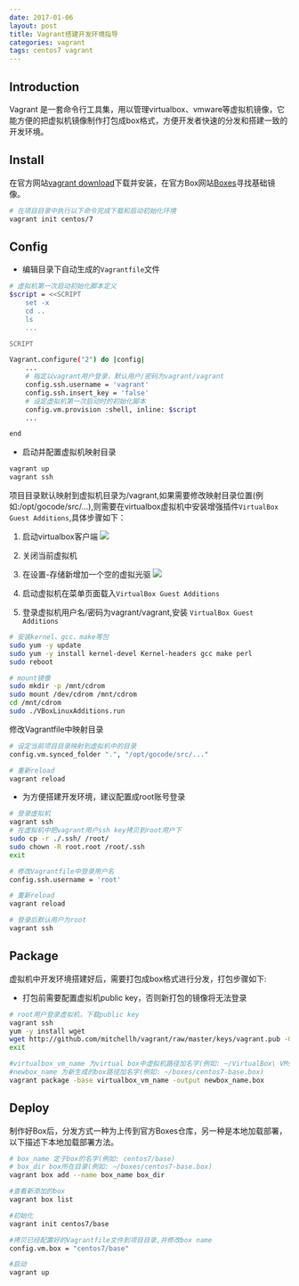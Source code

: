 ```yaml
---
date: 2017-01-06
layout: post
title: Vagrant搭建开发环境指导
categories: vagrant
tags: centos7 vagrant
---
```


## Introduction

Vagrant 是一套命令行工具集，用以管理virtualbox、vmware等虚拟机镜像，它能方便的把虚拟机镜像制作打包成box格式，方便开发者快速的分发和搭建一致的开发环境。

## Install

在官方网站[vagrant download](https://www.vagrantup.com/downloads.html)下载并安装，在官方Box网站[Boxes](https://atlas.hashicorp.com/boxes/search)寻找基础镜像。

```sh
# 在项目目录中执行以下命令完成下载和启动初始化环境
vagrant init centos/7
```

## Config

* 编辑目录下自动生成的`Vagrantfile`文件

```sh
# 虚拟机第一次启动初始化脚本定义
$script = <<SCRIPT
    set -x
    cd .. 
    ls 
    ...

SCRIPT

Vagrant.configure("2") do |config|
    ...
    # 指定以vagrant用户登录，默认用户/密码为vagrant/vagrant
    config.ssh.username = 'vagrant'
    config.ssh.insert_key = 'false'
    # 设定虚拟机第一次启动时的初始化脚本
    config.vm.provision :shell, inline: $script
    ...

end
```

* 启动并配置虚拟机映射目录

```sh
vagrant up
vagrant ssh
```

项目目录默认映射到虚拟机目录为/vagrant,如果需要修改映射目录位置(例如:/opt/gocode/src/...),则需要在virtualbox虚拟机中安装增强插件`VirtualBox Guest Additions`,具体步骤如下：
1. 启动virtualbox客户端
![]({{site.domain}}/assets/vagrant/vagrant-00.png)

2. 关闭当前虚拟机

3. 在设置-存储新增加一个空的虚拟光驱
![]({{site.domain}}/assets/vagrant/vagrant-01.png)

4. 启动虚拟机在菜单页面载入`VirtualBox Guest Additions`

5. 登录虚拟机用户名/密码为vagrant/vagrant,安装 `VirtualBox Guest Additions`

```sh
# 安装kernel、gcc、make等包
sudo yum -y update
sudo yum -y install kernel-devel Kernel-headers gcc make perl
sudo reboot

# mount镜像
sudo mkdir -p /mnt/cdrom
sudo mount /dev/cdrom /mnt/cdrom
cd /mnt/cdrom
sudo ./VBoxLinuxAdditions.run
```
修改Vagrantfile中映射目录

```sh
# 设定当前项目目录映射到虚拟机中的目录
config.vm.synced_folder ".", "/opt/gocode/src/..."

# 重新reload
vagrant reload
```
* 为方便搭建开发环境，建议配置成root账号登录

```sh
# 登录虚拟机
vagrant ssh
# 在虚拟机中把vagrant用户ssh key拷贝到root用户下
sudo cp -r ./.ssh/ /root/
sudo chown -R root.root /root/.ssh
exit

# 修改Vagrantfile中登录用户名
config.ssh.username = 'root'

# 重新reload
vagrant reload

# 登录后默认用户为root
vagrant ssh
```
## Package

虚拟机中开发环境搭建好后，需要打包成box格式进行分发，打包步骤如下:

* 打包前需要配置虚拟机public key，否则新打包的镜像将无法登录

```sh
# root用户登录虚拟机，下载public key
vagrant ssh 
yum -y install wget
wget http://github.com/mitchellh/vagrant/raw/master/keys/vagrant.pub -O /root/.ssh/authorized_keys
exit

#virtualbox_vm_name 为virtual box中虚拟机路径加名字(例如: ~/VirtualBox\ VMs/macvlan-driver_default_1483671194921_51600//macvlan-driver_default_1483671194921_51600.vbox)
#newbox_name 为新生成的box路径加名字(例如: ~/boxes/centos7-base.box)
vagrant package -base virtualbox_vm_name -output newbox_name.box
```

## Deploy

制作好Box后，分发方式一种为上传到官方Boxes仓库，另一种是本地加载部署，以下描述下本地加载部署方法。

```sh
# box_name 定于box的名字(例如: centos7/base)
# box_dir box所在目录(例如: ~/boxes/centos7-base.box)
vagrant box add --name box_name box_dir

#查看新添加的box
vagrant box list

#初始化
vagrant init centos7/base

#拷贝已经配置好的Vagrantfile文件到项目目录,并修改box name
config.vm.box = "centos7/base"

#启动
vagrant up
```

